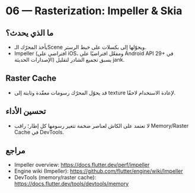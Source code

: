 # 06 — Rasterization: Impeller & Skia

## ما الذي يحدث؟
- يأخذ المحرّك الـScene ويحوّلها إلى بكسلات على خيط الرستر.
- Impeller (افتراضي على iOS، ومفعّل افتراضيًا على Android API 29+ في الإصدارات الحديثة) يسبق تجميع الشادر لتقليل jank.

## Raster Cache
- قد يحوّل المحرّك رسومات معقّدة وثابتة إلى texture لإعادة الاستخدام لاحقًا.

## تحسين الأداء
- لا تعتمد على الكاش لعناصر ضخمة تتغير رسومها كل إطار؛ راقب Memory/Raster Cache في DevTools.

## مراجع
- Impeller overview: https://docs.flutter.dev/perf/impeller
- Engine wiki (Impeller): https://github.com/flutter/engine/wiki/Impeller
- DevTools (memory/raster cache): https://docs.flutter.dev/tools/devtools/memory
